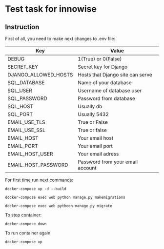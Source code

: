 # Test task for innowise

## Instruction 

First of all, you need to make next changes to .env file:

| Key | Value  |
| ------- | --- |
| DEBUG | 1(True) or 0(False) |
| SECRET_KEY | Secret key for Django |
| DJANGO_ALLOWED_HOSTS | Hosts that Django site can serve | 
| SQL_DATABASE | Name of your database |
| SQL_USER | Username of database user |
| SQL_PASSWORD | Password from database |
| SQL_HOST | Usually db |
| SQL_PORT | Usually 5432 |
| EMAIL_USE_TLS | True or False|
| EMAIL_USE_SSL | True or false |
| EMAIL_HOST | Your email host |
| EMAIL_PORT | Your email port |
| EMAIL_HOST_USER| Your email adress |
| EMAIL_HOST_PASSWORD| Password from your email account |

For first time run next commands:

```
docker-compose up -d --build
```

```
docker-compose exec web python manage.py makemigrations
```

```
docker-compose exec web pythoon manage.py migrate
```
To stop container:

```
docker-compose down
```

To run container again

```
docker-compose up 
```
